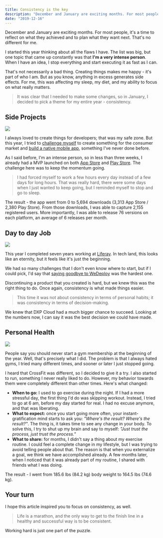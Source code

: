 ```yaml
---
title: Consistency is the key
description: "December and January are exciting months. For most people, it's a time to reflect on what they achieved and to plan what they want next. That's no different for me."
date: "2019-12-16"
---
```


December and January are exciting months. For most people, it's a time to reflect on what they achieved and to plan what they want next. That's no different for me.

I started this year thinking about all the flaws I have. The list was big, but one topic that came up constantly was that **I'm a very intense person**. When I have an idea, I stop everything and start executing it as fast as I can.

That's not necessarily a bad thing. Creating things makes me happy - it's part of who I am. But as you know, anything in excess generates side effects. For me, this was affecting my sleep, my diet, and my ability to focus on what really matters.

> It was clear that I needed to make some changes, so in January, I decided to pick a theme for my entire year - consistency.

## Side Projects

<img src="/static/img/posts/consistency-1.jpg" class="post-image-full">

I always loved to create things for developers; that was my safe zone. But this year, I tried to [challenge myself](/trying-something-new/) to create something for the consumer market and [build a native mobile app](https://lecheese.app), something I've never done before.

As I said before, I'm an intense person, so in less than three weeks, I already had a MVP launched on both [App Store](https://itunes.apple.com/us/app/le-cheese/id1449930676) and [Play Store](https://play.google.com/store/apps/details?id=com.lecheese.app). The challenge here was to keep the momentum going.

> I had forced myself to work a few hours every day instead of a few days for long hours. That was really hard, there were some days when I just wanted to keep going, but I reminded myself to stop and go to sleep.

The result - the app went from 0 to 5,694 downloads (3,313 App Store / 2,380 Play Store). From those downloads, I was able to capture 2,155 registered users. More importantly, I was able to release 76 versions on each platform, an average of 6 releases per month.

## Day to day Job

<img src="/static/img/posts/consistency-2.jpg" class="post-image-full">

This year I completed seven years working at [Liferay](https://www.liferay.com). In tech land, this looks like an eternity, but it feels like it's just the beginning.

We had so many challenges that I don't even know where to start, but if I could pick, I'd say that [saying goodbye to WeDeploy](/discontinuing-wedeploy/) was the hardest one.

Discontinuing a product that you created is hard, but we knew this was the right thing to do. Once again, consistency is what made things easier.

> This time it was not about consistency in terms of personal habits; it was consistency in terms of decision-making.

We knew that DXP Cloud had a much bigger chance to succeed. Looking at the numbers now, I can say it was the best decision we could have made.

## Personal Health

<img src="/static/img/posts/consistency-3.jpg" class="post-image-full">

People say you should never start a gym membership at the beginning of the year. Well, that's precisely what I did. The problem is that I always hated gyms, I tried many different times, and sooner or later I just stopped going.

I heard that CrossFit was different, so I decided to give it a try. I also started to run, something I never really liked to do. However, my behavior towards them were completely different than other times. Here's what changed:

- **When to go:** I used to go exercise during the night. If I had a more stressful day, the first thing I'd do was skipping workout. Instead, I tried to go at 6 am, before my day started for real. I had no excuse anymore, and that was liberating.
- **What to expect:** once you start going more often, your instant-gratification mind starts to ask you: _"Where's the result? Where's the result?"_. The thing is, it takes time to see any change in your body. To solve this, I try to shut up my brain and say to myself: _"Just trust the process, just trust the process."_
- **What to share:** for months, I didn't say a thing about my exercise routine. I could feel a complete change in my lifestyle, but I was trying to avoid telling people about that. The reason is that when you externalize a goal, we think we have accomplished already. A few months later, when I noticed that it was already part of my routine, I shared with friends what I was doing.

The result - I went from 185.6 lbs (84.2 kg) body weight to 164.5 lbs (74.6 kg).

## Your turn

I hope this article inspired you to focus on consistency, as well.

> Life is a marathon, and the only way to get to the finish line in a healthy and successful way is to be consistent.

Working hard is just one part of the puzzle.
